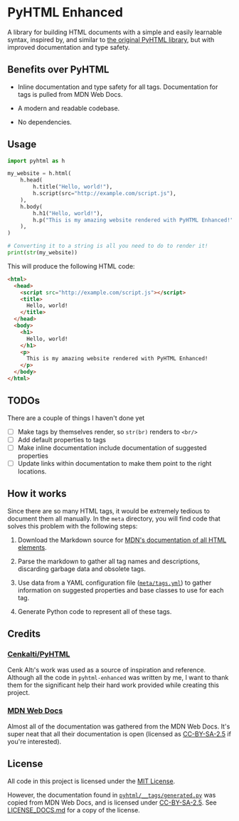# PyHTML Enhanced

A library for building HTML documents with a simple and easily learnable
syntax, inspired by, and similar to
[the original PyHTML library](https://github.com/cenkalti/pyhtml), but with
improved documentation and type safety.

## Benefits over PyHTML

* Inline documentation and type safety for all tags. Documentation for tags
  is pulled from MDN Web Docs.

* A modern and readable codebase.

* No dependencies.

## Usage

```py
import pyhtml as h

my_website = h.html(
    h.head(
        h.title("Hello, world!"),
        h.script(src="http://example.com/script.js"),
    ),
    h.body(
        h.h1("Hello, world!"),
        h.p("This is my amazing website rendered with PyHTML Enhanced!"),
    ),
)

# Converting it to a string is all you need to do to render it!
print(str(my_website))
```

This will produce the following HTML code:

```html
<html>
  <head>
    <script src="http://example.com/script.js"></script>
    <title>
      Hello, world!
    </title>
  </head>
  <body>
    <h1>
      Hello, world!
    </h1>
    <p>
      This is my amazing website rendered with PyHTML Enhanced!
    </p>
  </body>
</html>
```

## TODOs

There are a couple of things I haven't done yet

* [ ] Make tags by themselves render, so `str(br)` renders to `<br/>`
* [ ] Add default properties to tags
* [ ] Make inline documentation include documentation of suggested properties
* [ ] Update links within documentation to make them point to the right
      locations.

## How it works

Since there are so many HTML tags, it would be extremely tedious to document
them all manually. In the `meta` directory, you will find code that solves this
problem with the following steps:

1. Download the Markdown source for
   [MDN's documentation of all HTML elements](https://developer.mozilla.org/en-US/docs/Web/HTML/Element).

2. Parse the markdown to gather all tag names and descriptions, discarding
   garbage data and obsolete tags.

3. Use data from a YAML configuration file ([`meta/tags.yml`](meta/tags.yml))
   to gather information on suggested properties and base classes to use for
   each tag.

4. Generate Python code to represent all of these tags.

## Credits

### [Cenkalti/PyHTML](https://github.com/cenkalti/pyhtml)

Cenk Altı's work was used as a source of inspiration and reference. Although
all the code in `pyhtml-enhanced` was written by me, I want to thank them for
the significant help their hard work provided while creating this project.

### [MDN Web Docs](https://developer.mozilla.org/en-US/)

Almost all of the documentation was gathered from the MDN Web Docs. It's super
neat that all their documentation is open (licensed as
[CC-BY-SA-2.5](https://creativecommons.org/licenses/by-sa/2.5/) if you're
interested).

## License

All code in this project is licensed under the [MIT License](./LICENSE.md).

However, the documentation found in
[`pyhtml/__tags/generated.py`](./pyhtml/__tags/generated.py) was copied from
MDN Web Docs, and is licensed under
[CC-BY-SA-2.5](https://creativecommons.org/licenses/by-sa/2.5/). See
[LICENSE_DOCS.md](./LICENSE_DOCS.md) for a copy of the license.
